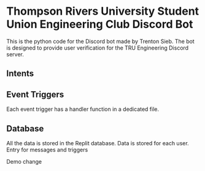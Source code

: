 # Thompson Rivers University Student Union Engineering Club Discord Bot
This is the python code for the Discord bot made by Trenton Sieb. The bot is designed to provide user verification for the TRU Engineering Discord server.

## Intents


## Event Triggers
Each event trigger has a handler function in a dedicated file.

## Database
All the data is stored in the Replit database.
Data is stored for each user.
Entry for messages and triggers

Demo change